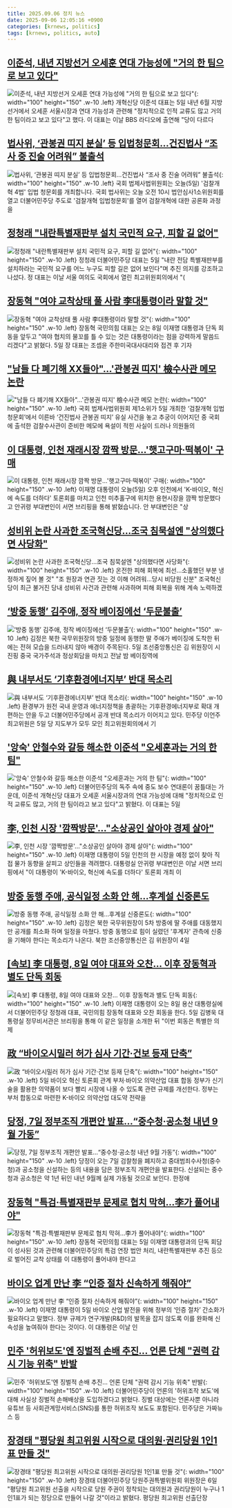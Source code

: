```yaml
---
title: 2025.09.06 정치 뉴스
date: 2025-09-06 12:05:16 +0900
categories: [krnews, politics]
tags: [krnews, politics, auto]
---
```

## [이준석, 내년 지방선거 오세훈 연대 가능성에 "거의 한 팀으로 보고 있다"](https://n.news.naver.com/mnews/article/654/0000140385)

![이준석, 내년 지방선거 오세훈 연대 가능성에 "거의 한 팀으로 보고 있다"](https://mimgnews.pstatic.net/image/origin/654/2025/09/05/140385.jpg?type=nf220_150){: width="100" height="150" .w-10 .left}
개혁신당 이준석 대표는 5일 내년 6월 지방선거에서 오세훈 서울시장과 연대 가능성과 관련해 "정치적으로 인적 교류도 많고 거의 한 팀이라고 보고 있다"고 했다. 이 대표는 이날 BBS 라디오에 출연해 "당이 다르다

## [법사위, ‘관봉권 띠지 분실’ 등 입법청문회…건진법사 “조사 중 진술 어려워” 불출석](https://n.news.naver.com/mnews/article/056/0012023207)

![법사위, ‘관봉권 띠지 분실’ 등 입법청문회…건진법사 “조사 중 진술 어려워” 불출석](https://mimgnews.pstatic.net/image/origin/056/2025/09/05/12023207.jpg?type=nf220_150){: width="100" height="150" .w-10 .left}
국회 법제사법위원회는 오늘(5일) '검찰개혁 4법' 입법 청문회를 개최합니다. 국회 법사위는 오늘 오전 10시 법안심사1소위원회를 열고 더불어민주당 주도로 '검찰개혁 입법청문회'를 열어 검찰개혁에 대한 공론화 과정을

## [정청래 "내란특별재판부 설치 국민적 요구, 피할 길 없어"](https://n.news.naver.com/mnews/article/014/0005402166)

![정청래 "내란특별재판부 설치 국민적 요구, 피할 길 없어"](https://mimgnews.pstatic.net/image/origin/014/2025/09/05/5402166.jpg?type=nf220_150){: width="100" height="150" .w-10 .left}
정청래 더불어민주당 대표는 5일 "내란 전담 특별재판부를 설치하라는 국민적 요구를 어느 누구도 피할 길은 없어 보인다"며 추진 의지를 강조하고 나섰다. 정 대표는 이날 서울 여의도 국회에서 열린 최고위원회의에서 "(

## [장동혁 "여야 교착상태 풀 사람 李대통령이라 말할 것"](https://n.news.naver.com/mnews/article/277/0005647756)

![장동혁 "여야 교착상태 풀 사람 李대통령이라 말할 것"](https://mimgnews.pstatic.net/image/origin/277/2025/09/05/5647756.jpg?type=nf220_150){: width="100" height="150" .w-10 .left}
장동혁 국민의힘 대표는 오는 8일 이재명 대통령과 단독 회동을 앞두고 "여야 협치의 물꼬를 틀 수 있는 것은 대통령이라는 점을 강력하게 말씀드리겠다"고 밝혔다. 5일 장 대표는 조셉윤 주한미국대사대리와 접견 후 기자

## ["남들 다 폐기해 XX들아"…'관봉권 띠지' 檢수사관 메모 논란](https://n.news.naver.com/mnews/article/025/0003467147)

!["남들 다 폐기해 XX들아"…'관봉권 띠지' 檢수사관 메모 논란](https://mimgnews.pstatic.net/image/origin/025/2025/09/05/3467147.jpg?type=nf220_150){: width="100" height="150" .w-10 .left}
국회 법제사법위원회 제1소위가 5일 개최한 ‘검찰개혁 입법청문회’에서 이른바 ‘건진법사 관봉권 띠지’ 유실 사건을 놓고 추궁이 이어지던 중 국회에 출석한 검찰수사관이 준비한 메모에 욕설이 적힌 사실이 드러나 의원들의

## [이 대통령, 인천 재래시장 깜짝 방문…'햇고구마·떡볶이' 구매](https://n.news.naver.com/mnews/article/422/0000778240)

![이 대통령, 인천 재래시장 깜짝 방문…'햇고구마·떡볶이' 구매](https://mimgnews.pstatic.net/image/origin/422/2025/09/05/778240.jpg?type=nf220_150){: width="100" height="150" .w-10 .left}
이재명 대통령이 오늘(5일) 오후 인천에서 'K-바이오, 혁신에 속도를 더하다' 토론회를 마치고 인천 미추홀구에 위치한 용현시장을 깜짝 방문했다고 안귀령 부대변인이 서면 브리핑을 통해 밝혔습니다. 안 부대변인은 "상

## [성비위 논란 사과한 조국혁신당…조국 침묵설엔 "상의했다면 사당화"](https://n.news.naver.com/mnews/article/586/0000111014)

![성비위 논란 사과한 조국혁신당…조국 침묵설엔 "상의했다면 사당화"](https://mimgnews.pstatic.net/image/origin/586/2025/09/05/111014.jpg?type=nf220_150){: width="100" height="150" .w-10 .left}
온전한 피해 회복에 최선…소홀했던 부분 냉정하게 짚어 볼 것" "조 원장과 연관 짓는 것 이해 어려워…당시 비당원 신분" 조국혁신당이 최근 불거진 당내 성비위 사건과 관련해 사과하며 피해 회복을 위해 계속 노력하겠

## [‘방중 동행’ 김주애, 정작 베이징에선 ‘두문불출’](https://n.news.naver.com/mnews/article/081/0003572020)

![‘방중 동행’ 김주애, 정작 베이징에선 ‘두문불출’](https://mimgnews.pstatic.net/image/origin/081/2025/09/05/3572020.jpg?type=nf220_150){: width="100" height="150" .w-10 .left}
김정은 북한 국무위원장의 방중 일정에 동행한 딸 주애가 베이징에 도착한 뒤에는 전혀 모습을 드러내지 않아 배경이 주목된다. 5일 조선중앙통신은 김 위원장이 시진핑 중국 국가주석과 정상회담을 마치고 전날 밤 베이징역에

## [與 내부서도 ‘기후환경에너지부’ 반대 목소리](https://n.news.naver.com/mnews/article/020/0003659188)

![與 내부서도 ‘기후환경에너지부’ 반대 목소리](https://mimgnews.pstatic.net/image/origin/020/2025/09/06/3659188.jpg?type=nf220_150){: width="100" height="150" .w-10 .left}
환경부가 원전 국내 운영과 에너지정책을 총괄하는 기후환경에너지부로 확대 개편하는 안을 두고 더불어민주당에서 공개 반대 목소리가 이어지고 있다. 민주당 이언주 최고위원은 5일 당 지도부가 모두 모인 최고위원회의에서 기

## ['앙숙' 안철수와 갈등 해소한 이준석 "오세훈과는 거의 한 팀"](https://n.news.naver.com/mnews/article/015/0005180715)

!['앙숙' 안철수와 갈등 해소한 이준석 "오세훈과는 거의 한 팀"](https://mimgnews.pstatic.net/image/origin/015/2025/09/05/5180715.jpg?type=nf220_150){: width="100" height="150" .w-10 .left}
더불어민주당의 독주 속에 중도 보수 연대론이 꿈틀대는 가운데, 이준석 개혁신당 대표가 오세훈 서울시장과의 연대 가능성에 대해 "정치적으로 인적 교류도 많고, 거의 한 팀이라고 보고 있다"고 밝혔다. 이 대표는 5일

## [李, 인천 시장 '깜짝방문'…"소상공인 살아야 경제 살아"](https://n.news.naver.com/mnews/article/079/0004063224)

![李, 인천 시장 '깜짝방문'…"소상공인 살아야 경제 살아"](https://mimgnews.pstatic.net/image/origin/079/2025/09/05/4063224.jpg?type=nf220_150){: width="100" height="150" .w-10 .left}
이재명 대통령이 5일 인천의 한 시장을 예정 없이 찾아 직접 물가 동향을 살피고 상인들을 격려했다. 대통령실 안귀령 부대변인은 이날 서면 브리핑에서 "이 대통령이 'K-바이오, 혁신에 속도를 더하다' 토론회 개최 이

## [방중 동행 주애, 공식일정 소화 안 해…후계설 신중론도](https://n.news.naver.com/mnews/article/003/0013463556)

![방중 동행 주애, 공식일정 소화 안 해…후계설 신중론도](https://mimgnews.pstatic.net/image/origin/003/2025/09/05/13463556.jpg?type=nf220_150){: width="100" height="150" .w-10 .left}
김정은 북한 국무위원장이 5차 방중에 딸 주애를 대동했지만 공개를 최소화 하며 일정을 마쳤다. 방중 동행으로 힘이 실렸던 '후계자' 관측에 신중을 기해야 한다는 목소리가 나온다. 북한 조선중앙통신은 김 위원장이 4일

## [[속보] 李 대통령, 8일 여야 대표와 오찬… 이후 장동혁과 별도 단독 회동](https://n.news.naver.com/mnews/article/082/0001343467)

![[속보] 李 대통령, 8일 여야 대표와 오찬… 이후 장동혁과 별도 단독 회동](https://mimgnews.pstatic.net/image/origin/082/2025/09/05/1343467.jpg?type=nf220_150){: width="100" height="150" .w-10 .left}
이재명 대통령이 오는 8일 용산 대통령실에서 더불어민주당 정청래 대표, 국민의힘 장동혁 대표와 오찬 회동을 한다. 5일 김병욱 대통령실 정무비서관은 브리핑을 통해 이 같은 일정을 소개한 뒤 "이번 회동은 특별한 의제

## [政 “바이오시밀러 허가 심사 기간·건보 등재 단축”](https://n.news.naver.com/mnews/article/366/0001105777)

![政 “바이오시밀러 허가 심사 기간·건보 등재 단축”](https://mimgnews.pstatic.net/image/origin/366/2025/09/05/1105777.jpg?type=nf220_150){: width="100" height="150" .w-10 .left}
5일 바이오 혁신 토론회 관계 부처·바이오 의약산업 대표 합동 정부가 신기술을 활용한 의약품이 보다 빨리 시장에 나올 수 있도록 관련 규제를 개선한다. 정부는 부처 합동으로 마련한 K-바이오 의약산업 대도약 전략을

## [당정, 7일 정부조직 개편안 발표…“중수청·공소청 내년 9월 가동”](https://n.news.naver.com/mnews/article/028/0002764899)

![당정, 7일 정부조직 개편안 발표…“중수청·공소청 내년 9월 가동”](https://mimgnews.pstatic.net/image/origin/028/2025/09/05/2764899.jpg?type=nf220_150){: width="100" height="150" .w-10 .left}
당정이 오는 7일 검찰청을 폐지하고 중대범죄수사청(중수청)과 공소청을 신설하는 등의 내용을 담은 정부조직 개편안을 발표한다. 신설되는 중수청과 공소청은 약 1년 뒤인 내년 9월께 실제 가동될 것으로 보인다. 한정애

## [장동혁 "특검·특별재판부 문제로 협치 막혀…李가 풀어내야"](https://n.news.naver.com/mnews/article/003/0013464446)

![장동혁 "특검·특별재판부 문제로 협치 막혀…李가 풀어내야"](https://mimgnews.pstatic.net/image/origin/003/2025/09/05/13464446.jpg?type=nf220_150){: width="100" height="150" .w-10 .left}
장동혁 국민의힘 대표는 5일 이재명 대통령과의 단독 회담이 성사된 것과 관련해 더불어민주당의 특검 연장 법안 처리, 내란특별재판부 추진 등으로 벌어진 교착 상태를 이 대통령이 풀어내야 한다고

## [바이오 업계 만난 李 “인증 절차 신속하게 해줘야”](https://n.news.naver.com/mnews/article/366/0001105787)

![바이오 업계 만난 李 “인증 절차 신속하게 해줘야”](https://mimgnews.pstatic.net/image/origin/366/2025/09/05/1105787.jpg?type=nf220_150){: width="100" height="150" .w-10 .left}
이재명 대통령이 5일 바이오 산업 발전을 위해 정부의 ‘인증 절차’ 간소화가 필요하다고 말했다. 정부 규제가 연구개발(R&D)의 발목을 잡지 않도록 이를 완화해 신속성을 높여줘야 한다는 것이다. 이 대통령은 이날 인

## [민주 '허위보도'엔 징벌적 손배 추진... 언론 단체 "권력 감시 기능 위축" 반발](https://n.news.naver.com/mnews/article/469/0000885667)

![민주 '허위보도'엔 징벌적 손배 추진... 언론 단체 "권력 감시 기능 위축" 반발](https://mimgnews.pstatic.net/image/origin/469/2025/09/05/885667.jpg?type=nf220_150){: width="100" height="150" .w-10 .left}
더불어민주당이 언론의 '허위조작 보도'에 대해 사실상 징벌적 손해배상을 도입하겠다고 밝혔다. 징벌 대상에는 언론사뿐 아니라 유튜브 등 사회관계망서비스(SNS)를 통한 허위조작 보도도 포함된다. 민주당은 가짜뉴스 등

## [장경태 "평당원 최고위원 시작으로 대의원·권리당원 1인1표 만들 것"](https://n.news.naver.com/mnews/article/003/0013465028)

![장경태 "평당원 최고위원 시작으로 대의원·권리당원 1인1표 만들 것"](https://mimgnews.pstatic.net/image/origin/003/2025/09/06/13465028.jpg?type=nf220_150){: width="100" height="150" .w-10 .left}
장경태 더불어민주당 당원주권특별위원회 위원장은 6일 "평당원 최고위원 선출을 시작으로 당원 주권이 정착되는 대의원과 권리당원이 누구나 1인1표가 되는 정당으로 만들어 나갈 것"이라고 밝혔다. 평당원 최고위원 선출단장

